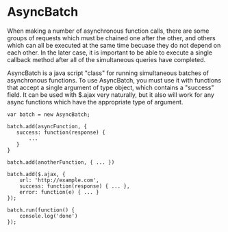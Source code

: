 AsyncBatch
==========

When making a number of asynchronous function calls, there are some groups of requests which must be chained one after the other, and others which can all be executed at the same time becuase they do not depend on each other.  In the later case, it is important to be able to execute a single callback method after all of the simultaneous queries have completed.

AsyncBatch is a java script "class" for running simultaneous batches of asynchronous functions.  To use AsyncBatch, you must use it with functions that accept a single argument of type object, which contains a "success" field.  It can be used with $.ajax very naturally, but it also will work for any async functions which have the appropriate type of argument.

    var batch = new AsyncBatch;
    
    batch.add(asyncFunction, {
       success: function(response) {
           ...
       }
    }
    
    batch.add(anotherFunction, { ... })
    
    batch.add($.ajax, {
        url: 'http://example.com',
        success: function(response) { ... },
        error: function(e) { ... }
    });
    
    batch.run(function() { 
        console.log('done') 
    });
